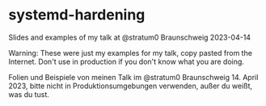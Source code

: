 # systemd-hardening
Slides and examples of my talk at @stratum0 Braunschweig 2023-04-14

Warning: These were just my examples for my talk, copy pasted from the Internet. Don't use in production if you don't know what you are doing.


Folien und Beispiele von meinen Talk im @stratum0 Braunschweig 14. April 2023, bitte nicht in Produktionsumgebungen verwenden, außer du weißt, was du tust.
